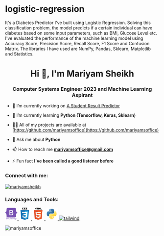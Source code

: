 # logistic-regression
It's a Diabetes Predictor I've built using Logistic Regression. Solving this classification problem, the model predicts if a certain individual can have diabetes based on some input parameters, such as BMI, Glucose Level etc. I've evaluated the performance of the machine learning model using Accuracy Score, Precision Score, Recall Score, F1 Score and Confusion Matrix. The libraries I have used are NumPy, Pandas, Sklearn, Matplotlib and Statistics.

<h1 align="center">Hi 👋, I'm Mariyam Sheikh</h1>
<h3 align="center">Computer Systems Engineer 2023 and Machine Learning Aspirant</h3>

- 🔭 I’m currently working on [A Student Result Predictor](https://github.com/mariyamsoffice/linear-regression)

- 🌱 I’m currently learning **Python (Tensorflow, Keras, Sklearn)**

- 👨‍💻 All of my projects are available at [https://github.com/mariyamsoffice](https://github.com/mariyamsoffice)

- 💬 Ask me about **Python**

- 📫 How to reach me **mariyamsoffice@gmail.com**

- ⚡ Fun fact **I've been called a good listener before**

<h3 align="left">Connect with me:</h3>
<p align="left">
<a href="https://linkedin.com/in/mariyamsheikh" target="blank"><img align="center" src="https://raw.githubusercontent.com/rahuldkjain/github-profile-readme-generator/master/src/images/icons/Social/linked-in-alt.svg" alt="mariyamsheikh" height="30" width="40" /></a>
</p>

<h3 align="left">Languages and Tools:</h3>
<p align="left"> <a href="https://getbootstrap.com" target="_blank" rel="noreferrer"> <img src="https://raw.githubusercontent.com/devicons/devicon/master/icons/bootstrap/bootstrap-plain-wordmark.svg" alt="bootstrap" width="40" height="40"/> </a> <a href="https://www.w3schools.com/css/" target="_blank" rel="noreferrer"> <img src="https://raw.githubusercontent.com/devicons/devicon/master/icons/css3/css3-original-wordmark.svg" alt="css3" width="40" height="40"/> </a> <a href="https://www.w3.org/html/" target="_blank" rel="noreferrer"> <img src="https://raw.githubusercontent.com/devicons/devicon/master/icons/html5/html5-original-wordmark.svg" alt="html5" width="40" height="40"/> </a> <a href="https://www.python.org" target="_blank" rel="noreferrer"> <img src="https://raw.githubusercontent.com/devicons/devicon/master/icons/python/python-original.svg" alt="python" width="40" height="40"/> </a> <a href="https://tailwindcss.com/" target="_blank" rel="noreferrer"> <img src="https://www.vectorlogo.zone/logos/tailwindcss/tailwindcss-icon.svg" alt="tailwind" width="40" height="40"/> </a> </p>

<p><img align="center" src="https://github-readme-stats.vercel.app/api/top-langs?username=mariyamsoffice&show_icons=true&locale=en&layout=compact" alt="mariyamsoffice" /></p>
